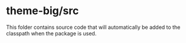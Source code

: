 # theme-big/src

This folder contains source code that will automatically be added to the classpath when
the package is used.
